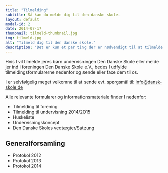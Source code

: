 ```yaml
---
title: "Tilmelding"
subtitle: Så kan du melde dig til den danske skole.
layout: default
modal-id: 2
date: 2014-07-17
thumbnail: tilmeld-thumbnail.jpg
img: tilmeld.jpg
alt: "Tilmeld dig til den danske skole."
description: "Det er kun et par ting der er nødvendigt til at tilmelde jer til danskskolen. Her finder du detailjerne og blanket."
---
```

 

Hvis I vil tilmelde jeres børn undervisningen Den Danske Skole eller melde jer ind i foreningen Den Danske Skole e.V., bedes I udfylde tilmeldingsformularerne nedenfor og sende eller faxe dem til os.
 
I er selvfølgelig meget velkomne til at sende evt. spørgsmål til: <a href="mailto:info@dansk-skole.de">info@dansk-skole.de</a>

Alle relevante formularer og informationsmateriale finder I nedenfor:
 
- Tilmelding til forening
- Tilmelding til undervisning 2014/2015
- Huskeliste
- Undervisningskoncept
- Den Danske Skoles vedtægter/Satzung
 
 
## Generalforsamling
 
- Protokol 2012
- Protokol 2013
- Protokol 2014
